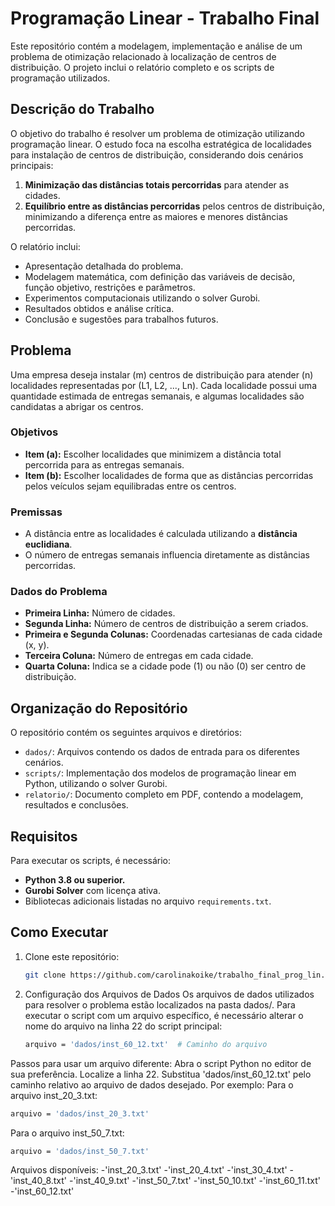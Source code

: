 # Programação Linear - Trabalho Final

Este repositório contém a modelagem, implementação e análise de um problema de otimização relacionado à localização de centros de distribuição. O projeto inclui o relatório completo e os scripts de programação utilizados.

## Descrição do Trabalho

O objetivo do trabalho é resolver um problema de otimização utilizando programação linear. O estudo foca na escolha estratégica de localidades para instalação de centros de distribuição, considerando dois cenários principais:

1. **Minimização das distâncias totais percorridas** para atender as cidades.
2. **Equilíbrio entre as distâncias percorridas** pelos centros de distribuição, minimizando a diferença entre as maiores e menores distâncias percorridas.

O relatório inclui:
- Apresentação detalhada do problema.
- Modelagem matemática, com definição das variáveis de decisão, função objetivo, restrições e parâmetros.
- Experimentos computacionais utilizando o solver Gurobi.
- Resultados obtidos e análise crítica.
- Conclusão e sugestões para trabalhos futuros.

## Problema

Uma empresa deseja instalar \(m\) centros de distribuição para atender \(n\) localidades representadas por \(L1, L2, ..., Ln\). Cada localidade possui uma quantidade estimada de entregas semanais, e algumas localidades são candidatas a abrigar os centros.

### Objetivos

- **Item (a):** Escolher localidades que minimizem a distância total percorrida para as entregas semanais.
- **Item (b):** Escolher localidades de forma que as distâncias percorridas pelos veículos sejam equilibradas entre os centros.

### Premissas
- A distância entre as localidades é calculada utilizando a **distância euclidiana**.
- O número de entregas semanais influencia diretamente as distâncias percorridas.

### Dados do Problema

- **Primeira Linha:** Número de cidades.
- **Segunda Linha:** Número de centros de distribuição a serem criados.
- **Primeira e Segunda Colunas:** Coordenadas cartesianas de cada cidade \(x, y\).
- **Terceira Coluna:** Número de entregas em cada cidade.
- **Quarta Coluna:** Indica se a cidade pode (1) ou não (0) ser centro de distribuição.

## Organização do Repositório

O repositório contém os seguintes arquivos e diretórios:

- `dados/`: Arquivos contendo os dados de entrada para os diferentes cenários.
- `scripts/`: Implementação dos modelos de programação linear em Python, utilizando o solver Gurobi.
- `relatorio/`: Documento completo em PDF, contendo a modelagem, resultados e conclusões.

## Requisitos

Para executar os scripts, é necessário:
- **Python 3.8 ou superior.**
- **Gurobi Solver** com licença ativa.
- Bibliotecas adicionais listadas no arquivo `requirements.txt`.

## Como Executar

1. Clone este repositório:
   ```bash
   git clone https://github.com/carolinakoike/trabalho_final_prog_lin.git
   ```

2. Configuração dos Arquivos de Dados
Os arquivos de dados utilizados para resolver o problema estão localizados na pasta dados/. Para executar o script com um arquivo específico, é necessário alterar o nome do arquivo na linha 22 do script principal:

   ```bash
   arquivo = 'dados/inst_60_12.txt'  # Caminho do arquivo
   ```
Passos para usar um arquivo diferente:
Abra o script Python no editor de sua preferência.
Localize a linha 22.
Substitua 'dados/inst_60_12.txt' pelo caminho relativo ao arquivo de dados desejado. Por exemplo:
Para o arquivo inst_20_3.txt:
   ```bash
   arquivo = 'dados/inst_20_3.txt'
   ```

Para o arquivo inst_50_7.txt:
   ```bash
   arquivo = 'dados/inst_50_7.txt'
   ```
   
Arquivos disponíveis:
-'inst_20_3.txt'
-'inst_20_4.txt'
-'inst_30_4.txt'
-'inst_40_8.txt'
-'inst_40_9.txt'
-'inst_50_7.txt'
-'inst_50_10.txt'
-'inst_60_11.txt'
-'inst_60_12.txt'